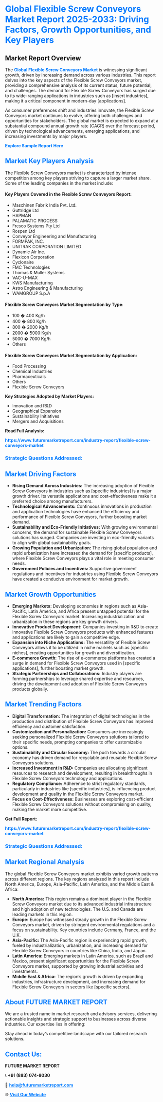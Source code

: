 <h1 style="color: #007BFF;">Global Flexible Screw Conveyors Market Report 2025-2033: Driving Factors, Growth Opportunities, and Key Players</h1>

<section id="overview">
<h2>Market Report Overview</h2>
<p>The <a href="https://www.futuremarketreport.com/industry-report/flexible-screw-conveyors-market" style="color: #007BFF; text-decoration: none;"><strong>Global Flexible Screw Conveyors Market</strong></a> is witnessing significant growth, driven by increasing demand across various industries. This report delves into the key aspects of the Flexible Screw Conveyors market, providing a comprehensive analysis of its current status, future potential, and challenges. The demand for Flexible Screw Conveyors has surged due to its wide-ranging applications in industries such as [insert industries], making it a critical component in modern-day [applications].</p>
<p>As consumer preferences shift and industries innovate, the Flexible Screw Conveyors market continues to evolve, offering both challenges and opportunities for stakeholders. The global market is expected to expand at a substantial compound annual growth rate (CAGR) over the forecast period, driven by technological advancements, emerging applications, and increasing investments by major players.</p>
</section>

<section id="overview">
<p><a href="https://www.futuremarketreport.com/request-sample/reportId=127773" style="color: #007BFF; text-decoration: none;"><strong>Explore Sample Report Here</strong></a></p>
</section>

<section id="key-players">
<h2 style="color: #007BFF;">Market Key Players Analysis</h2>
<p>The Flexible Screw Conveyors market is characterized by intense competition among key players striving to capture a larger market share. Some of the leading companies in the market include:</p>
<h4>Key Players Covered in the Flexible Screw Conveyors Report:</h4>
<ul><li>Maschinen Fabrik India Pvt. Ltd.</li><li>Guttridge Ltd</li><li>HAPMAN</li><li>PALAMATIC PROCESS</li><li>Fresco Systems Pty Ltd</li><li>Rospen Ltd</li><li>Conveyor Engineering and Manufacturing</li><li>FORMPAK, INC.</li><li>UNITRAK CORPORATION LIMITED</li><li>Dynamic Air Inc.</li><li>Flexicon Corporation</li><li>Cyclonaire</li><li>FMC Technologies</li><li>Thomas &amp; Muller Systems</li><li>VAC-U-MAX</li><li>KWS Manufacturing</li><li>Astro Engineering &amp; Manufacturing</li><li>WAMGROUP S.p.A</li></ul>
<h4>Flexible Screw Conveyors Market Segmentation by Type:</h4>
<ul><li>100 � 400 Kg/h</li><li>400 � 800 Kg/h</li><li>800 � 2000 Kg/h</li><li>2000 � 5000 Kg/h</li><li>5000 � 7000 Kg/h</li><li>Others</li></ul>

<h4>Flexible Screw Conveyors Market Segmentation by Application:</h4>
<ul><li>Food Processing</li><li>Chemical Industries</li><li>Pharmaceuticals</li><li>Others</li><li>Flexible Screw Conveyors</li></ul>
<p><strong>Key Strategies Adopted by Market Players:</strong></p>
<ul>
<li>Innovation and R&D</li>
<li>Geographical Expansion</li>
<li>Sustainability Initiatives</li>
<li>Mergers and Acquisitions</li>
</ul>
</section>

<section>
<p><strong>Read Full Analysis: </strong></p><a href="https://www.futuremarketreport.com/industry-report/flexible-screw-conveyors-market" style="color: #007BFF; text-decoration: none;"><strong>https://www.futuremarketreport.com/industry-report/flexible-screw-conveyors-market</strong></a>
<h3 style="color: #007BFF;">Strategic Questions Addressed:</h3>
</section>

<section id="driving-factors">
<h2 style="color: #007BFF;">Market Driving Factors</h2>
<ul>
<li><strong>Rising Demand Across Industries:</strong> The increasing adoption of Flexible Screw Conveyors in industries such as [specific industries] is a major growth driver. Its versatile applications and cost-effectiveness make it a preferred choice among manufacturers.</li>
<li><strong>Technological Advancements:</strong> Continuous innovations in production and application technologies have enhanced the efficiency and performance of Flexible Screw Conveyors, further boosting market demand.</li>
<li><strong>Sustainability and Eco-Friendly Initiatives:</strong> With growing environmental concerns, the demand for sustainable Flexible Screw Conveyors solutions has surged. Companies are investing in eco-friendly variants to align with global sustainability goals.</li>
<li><strong>Growing Population and Urbanization:</strong> The rising global population and rapid urbanization have increased the demand for [specific products], where Flexible Screw Conveyors plays a vital role in meeting consumer needs.</li>
<li><strong>Government Policies and Incentives:</strong> Supportive government regulations and incentives for industries using Flexible Screw Conveyors have created a conducive environment for market growth.</li>
</ul>
</section>

<section id="growth-opportunities">
<h2 style="color: #007BFF;">Market Growth Opportunities</h2>
<ul>
<li><strong>Emerging Markets:</strong> Developing economies in regions such as Asia-Pacific, Latin America, and Africa present untapped potential for the Flexible Screw Conveyors market. Increasing industrialization and urbanization in these regions are key growth drivers.</li>
<li><strong>Innovative Product Development:</strong> Companies investing in R&D to create innovative Flexible Screw Conveyors products with enhanced features and applications are likely to gain a competitive edge.</li>
<li><strong>Expansion into Niche Applications:</strong> The versatility of Flexible Screw Conveyors allows it to be utilized in niche markets such as [specific niches], creating opportunities for growth and diversification.</li>
<li><strong>E-commerce Growth:</strong> The rise of e-commerce platforms has created a surge in demand for Flexible Screw Conveyors used in [specific applications], further boosting market growth.</li>
<li><strong>Strategic Partnerships and Collaborations:</strong> Industry players are forming partnerships to leverage shared expertise and resources, driving the development and adoption of Flexible Screw Conveyors products globally.</li>
</ul>
</section>

<section id="trending-factors">
<h2 style="color: #007BFF;">Market Trending Factors</h2>
<ul>
<li><strong>Digital Transformation:</strong> The integration of digital technologies in the production and distribution of Flexible Screw Conveyors has improved efficiency and customer satisfaction.</li>
<li><strong>Customization and Personalization:</strong> Consumers are increasingly seeking personalized Flexible Screw Conveyors solutions tailored to their specific needs, prompting companies to offer customizable options.</li>
<li><strong>Sustainability and Circular Economy:</strong> The push towards a circular economy has driven demand for recyclable and reusable Flexible Screw Conveyors solutions.</li>
<li><strong>Increased Investment in R&D:</strong> Companies are allocating significant resources to research and development, resulting in breakthroughs in Flexible Screw Conveyors technology and applications.</li>
<li><strong>Regulatory Compliance:</strong> Adherence to strict regulatory standards, particularly in industries like [specific industries], is influencing product development and quality in the Flexible Screw Conveyors market.</li>
<li><strong>Focus on Cost-Effectiveness:</strong> Businesses are exploring cost-efficient Flexible Screw Conveyors solutions without compromising on quality, making the market more competitive.</li>
</ul>
</section>

<section>
<p><strong>Get Full Report: </strong></p><a href="https://www.futuremarketreport.com/industry-report/flexible-screw-conveyors-market" style="color: #007BFF; text-decoration: none;"><strong>https://www.futuremarketreport.com/industry-report/flexible-screw-conveyors-market</strong></a>
<h3 style="color: #007BFF;">Strategic Questions Addressed:</h3>
</section>


<section id="regional-analysis">
<h2 style="color: #007BFF;">Market Regional Analysis</h2>
<p>The global Flexible Screw Conveyors market exhibits varied growth patterns across different regions. The key regions analyzed in this report include North America, Europe, Asia-Pacific, Latin America, and the Middle East & Africa:</p>
<ul>
<li><strong>North America:</strong> This region remains a dominant player in the Flexible Screw Conveyors market due to its advanced industrial infrastructure and high adoption of new technologies. The U.S. and Canada are leading markets in this region.</li>
<li><strong>Europe:</strong> Europe has witnessed steady growth in the Flexible Screw Conveyors market, driven by stringent environmental regulations and a focus on sustainability. Key countries include Germany, France, and the U.K.</li>
<li><strong>Asia-Pacific:</strong> The Asia-Pacific region is experiencing rapid growth, fueled by industrialization, urbanization, and increasing demand for Flexible Screw Conveyors in countries like China, India, and Japan.</li>
<li><strong>Latin America:</strong> Emerging markets in Latin America, such as Brazil and Mexico, present significant opportunities for the Flexible Screw Conveyors market, supported by growing industrial activities and investments.</li>
<li><strong>Middle East & Africa:</strong> The region’s growth is driven by expanding industries, infrastructure development, and increasing demand for Flexible Screw Conveyors in sectors like [specific sectors].</li>
</ul>
</section>

<footer>
<h2 style="color: #007BFF;">About FUTURE MARKET REPORT</h2>
<p>We are a trusted name in market research and advisory services, delivering actionable insights and strategic support to businesses across diverse industries. Our expertise lies in offering:</p>

<p>Stay ahead in today’s competitive landscape with our tailored research solutions.</p>

<h2 style="color: #007BFF;">Contact Us:</h2>
<p><strong>FUTURE MARKET REPORT</strong></p>
<p>📞 <strong>+91 (883) 074-8030</strong></p>
<p>📧 <strong><a href="mailto:help@futuremarketreport.com" style="color: #007BFF;">help@futuremarketreport.com</a></strong></p>
<p>🌐 <strong><a href="https://www.futuremarketreport.com/" style="color: #007BFF;">Visit Our Website</a></strong></p>
</footer>